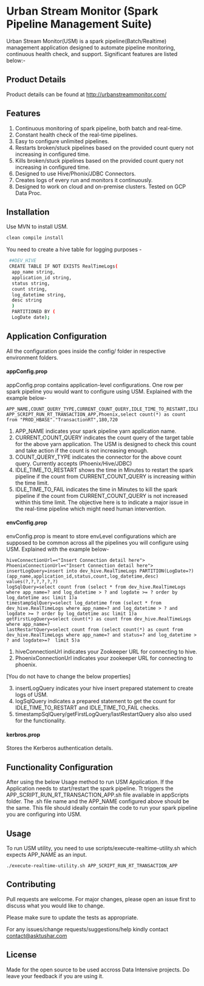 # Urban Stream Monitor (Spark Pipeline Management Suite)

Urban Stream Monitor(USM) is a spark pipeline(Batch/Realtime) management application designed to automate pipeline monitoring, continuous health check, and support. Significant features are listed below:-

## Product Details
Product details can be found at http://urbanstreammonitor.com/

## Features

1. Continuous monitoring of spark pipeline, both batch and real-time.
2. Constant health check of the real-time pipelines. 
3. Easy to configure unlimited pipelines.
4. Restarts broken/stuck pipelines based on the provided count query not increasing in configured time.
5. Kills broken/stuck pipelines based on the provided count query not increasing in configured time.
6. Designed to use Hive/Phonix/JDBC Connectors.
7. Creates logs of every run and monitors it continuously. 
8. Designed to work on cloud and on-premise clusters. Tested on GCP Data Proc. 


## Installation

Use MVN to install USM.

```bash
clean compile install
```
You need to create a hive table for logging purposes -

```bash
 ##DEV_HIVE
 CREATE TABLE IF NOT EXISTS RealTimeLogs(
  app_name string,
  application_id string,
  status string,
  count string,
  log_datetime string,
  desc string
  )
  PARTITIONED BY (
  LogDate date);
```

## Application Configuration
All the configuration goes inside the config/ folder in respective environment folders.

#### appConfig.prop
appConfig.prop contains application-level configurations. One row per spark pipeline you would want to configure using USM. Explained with the example below-
```
APP_NAME,COUNT_QUERY_TYPE,CURRENT_COUNT_QUERY,IDLE_TIME_TO_RESTART,IDLE_TIME_TO_FAIL
APP_SCRIPT_RUN_RT_TRANSACTION_APP,Phoenix,select count(*) as count from "PROD_HBASE"."TransactionRT",180,720
```
1. APP_NAME indicates your spark pipeline yarn application name.
2. CURRENT_COUNT_QUERY indicates the count query of the target table for the above yarn application. The USM is designed to check this count and take action if the count is not increasing enough.
3. COUNT_QUERY_TYPE indicates the connector for the above count query. Currently accepts (Phoenix/Hive/JDBC)
4. IDLE_TIME_TO_RESTART shows the time in Minutes to restart the spark pipeline if the count from CURRENT_COUNT_QUERY is increasing within the time limit.
5. IDLE_TIME_TO_FAIL indicates the time in Minutes to kill the spark pipeline if the count from CURRENT_COUNT_QUERY is not increased within this time limit. The objective here is to indicate a major issue in the real-time pipeline which might need human intervention. 

#### envConfig.prop
envConfig.prop is meant to store envLevel configurations which are supposed to be common across all the pipelines you will configure using USM. Explained with the example below-

```
hiveConnectionUrl=<"Insert Connection detail here">
PhoenixConnectionUrl=<"Insert Connection detail here">
insertLogQuery=insert into dev_hive.RealTimeLogs PARTITION(LogDate=?) (app_name,application_id,status,count,log_datetime,desc) values(?,?,?,?,?,?)
logSqlQuery=select count from (select * from dev_hive.RealTimeLogs where app_name=? and log_datetime > ? and logdate >= ? order by log_datetime asc limit 1)a
timestampSqlQuery=select log_datetime from (select * from dev_hive.RealTimeLogs where app_name=? and log_datetime > ? and logdate >= ? order by log_datetime asc limit 1)a
getFirstLogQuery=select count(*) as count from dev_hive.RealTimeLogs where app_name=?
lastRestartQuery=select count from (select count(*) as count from dev_hive.RealTimeLogs where app_name=? and status=? and log_datetime > ? and logdate>=?  limit 5)a
```

1. hiveConnectionUrl indicates your Zookeeper URL for connecting to hive.
2. PhoenixConnectionUrl indicates your zookeeper URL for connecting to phoenix.

[You do not have to change the below properties]

3. insertLogQuery indicates your hive insert prepared statement to create logs of USM.
4. logSqlQuery indicates a prepared statement to get the count for IDLE_TIME_TO_RESTART and IDLE_TIME_TO_FAIL checks.
5. timestampSqlQuery/getFirstLogQuery/lastRestartQuery also also used for the functionality.

#### kerbros.prop
Stores the Kerberos authentication details.  

## Functionality Configuration
After using the below Usage method to run USM Application. If the Application needs to start/restart the spark pipeline. Tt triggers the APP_SCRIPT_RUN_RT_TRANSACTION_APP.sh file available in appScripts folder. The .sh file name and the APP_NAME configured above should be the same. This file should ideally contain the code to run your spark pipeline you are configuring into USM.


## Usage
To run USM utility, you need to use scripts/execute-realtime-utility.sh which expects APP_NAME as an input.
 
```
./execute-realtime-utility.sh APP_SCRIPT_RUN_RT_TRANSACTION_APP
```




## Contributing
Pull requests are welcome. For major changes, please open an issue first to discuss what you would like to change.

Please make sure to update the tests as appropriate.

For any issues/change requests/suggestions/help kindly contact contact@asktushar.com

## License
Made for the open source to be used accross Data Intensive projects. Do leave your feedback if you are using it.
